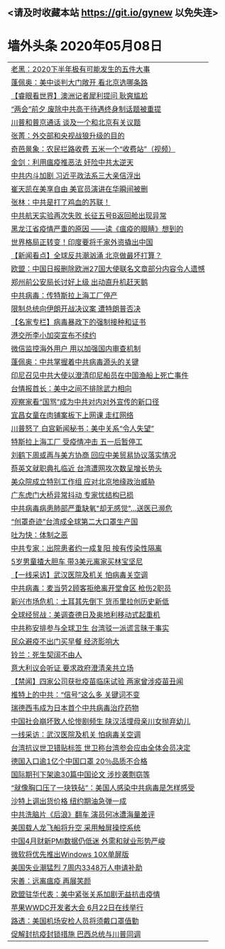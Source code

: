## <请及时收藏本站 https://git.io/gynew 以免失连> </a>
# 墙外头条 2020年05月08日</a>


<table>

<tr><td colspan="2" align="left"><a href="https://img.xdraf.store/?name=c1167831&key=ygwgqhhegmyfhual&from=gy">老黑：2020下半年极有可能发生的五件大事</a></td></tr>
<tr><td colspan="2" align="left"><a href="https://img.xdraf.store/?name=c1167805&key=ygwgqhhegmyfhual&from=gy">蓬佩奥：美中谈判大门敞开 看北京选哪条路</a></td></tr>
<tr><td colspan="2" align="left"><a href="https://img.xdraf.store/?name=c1167830&key=ygwgqhhegmyfhual&from=gy">【睿眼看世界】澳洲记者犀利提问 耿爽尴尬</a></td></tr>
<tr><td colspan="2" align="left"><a href="https://img.xdraf.store/?name=c1167853&key=ygwgqhhegmyfhual&from=gy">“两会”前夕 废除中共高干待遇终身制话题被重提</a></td></tr>
<tr><td colspan="2" align="left"><a href="https://img.xdraf.store/?name=c1167838&key=ygwgqhhegmyfhual&from=gy">川普和普京通话 谈及一个和北京有关议题</a></td></tr>
<tr><td colspan="2" align="left"><a href="https://img.xdraf.store/?name=c1167818&key=ygwgqhhegmyfhual&from=gy">张菁：外交部和央视战狼升级的目的</a></td></tr>
<tr><td colspan="2" align="left"><a href="https://img.xdraf.store/?name=c1167828&key=ygwgqhhegmyfhual&from=gy">奇芭景象：农民拦路收费  五米一个“收费站”（视频）</a></td></tr>
<tr><td colspan="2" align="left"><a href="https://img.xdraf.store/?name=c1167807&key=ygwgqhhegmyfhual&from=gy">金剑：利用瘟疫推恶法 奸险中共太逆天</a></td></tr>
<tr><td colspan="2" align="left"><a href="https://img.xdraf.store/?name=c1167836&key=ygwgqhhegmyfhual&from=gy">中共内斗加剧 习近平政法系三大亲信浮出</a></td></tr>
<tr><td colspan="2" align="left"><a href="https://img.xdraf.store/?name=c1167837&key=ygwgqhhegmyfhual&from=gy">崔天凯在美享自由 美官员演讲在华瞬间被删</a></td></tr>
<tr><td colspan="2" align="left"><a href="https://img.xdraf.store/?name=c1167806&key=ygwgqhhegmyfhual&from=gy">张林：中共是打了鸡血的苏联！</a></td></tr>
<tr><td colspan="2" align="left"><a href="https://img.xdraf.store/?name=c1167839&key=ygwgqhhegmyfhual&from=gy">中共航天实验再次失败 长征五号B返回舱出现异常</a></td></tr>
<tr><td colspan="2" align="left"><a href="https://img.xdraf.store/?name=c1167844&key=ygwgqhhegmyfhual&from=gy">黑龙江省疫情严重的原因 ——读《瘟疫的眼睛》想到的</a></td></tr>
<tr><td colspan="2" align="left"><a href="https://img.xdraf.store/?name=c1167811&key=ygwgqhhegmyfhual&from=gy">世界格局正转变！印度要将千家外资撬出中国</a></td></tr>
<tr><td colspan="2" align="left"><a href="https://img.xdraf.store/?name=c1167835&key=ygwgqhhegmyfhual&from=gy">【新闻看点】全球反共潮汹涌 北京做最坏打算？</a></td></tr>
<tr><td colspan="2" align="left"><a href="https://img.xdraf.store/?name=c1167850&key=ygwgqhhegmyfhual&from=gy">欧盟：中国日报删除欧洲27国大使联名文章部分内容令人遗憾</a></td></tr>
<tr><td colspan="2" align="left"><a href="https://img.xdraf.store/?name=c1167816&key=ygwgqhhegmyfhual&from=gy">郑州前公安局长讨好上级 出动直升机赶天鹅</a></td></tr>
<tr><td colspan="2" align="left"><a href="https://img.xdraf.store/?name=c1167812&key=ygwgqhhegmyfhual&from=gy">中共病毒：传特斯拉上海工厂停产</a></td></tr>
<tr><td colspan="2" align="left"><a href="https://img.xdraf.store/?name=c1167821&key=ygwgqhhegmyfhual&from=gy">限制总统向伊朗开战决议案 遭特朗普否决</a></td></tr>
<tr><td colspan="2" align="left"><a href="https://img.xdraf.store/?name=c1167862&key=ygwgqhhegmyfhual&from=gy">【名家专栏】病毒暴政下的强制接种和证书</a></td></tr>
<tr><td colspan="2" align="left"><a href="https://img.xdraf.store/?name=c1167852&key=ygwgqhhegmyfhual&from=gy">港交所李小加突宣布不续约</a></td></tr>
<tr><td colspan="2" align="left"><a href="https://img.xdraf.store/?name=c1167858&key=ygwgqhhegmyfhual&from=gy">微信监控海外用户 用以加强国内审查机制</a></td></tr>
<tr><td colspan="2" align="left"><a href="https://img.xdraf.store/?name=c1167849&key=ygwgqhhegmyfhual&from=gy">蓬佩奥：中共掌握着中共病毒源头的关键</a></td></tr>
<tr><td colspan="2" align="left"><a href="https://img.xdraf.store/?name=c1167809&key=ygwgqhhegmyfhual&from=gy">印尼召见中共大使以澄清印尼船员在中国渔船上死亡事件</a></td></tr>
<tr><td colspan="2" align="left"><a href="https://img.xdraf.store/?name=c1167866&key=ygwgqhhegmyfhual&from=gy">台情报首长：美中之间不排除武力相向</a></td></tr>
<tr><td colspan="2" align="left"><a href="https://img.xdraf.store/?name=c1167864&key=ygwgqhhegmyfhual&from=gy">观察家看“国骂”成为中共对内对外宣传的新口径</a></td></tr>
<tr><td colspan="2" align="left"><a href="https://img.xdraf.store/?name=c1167825&key=ygwgqhhegmyfhual&from=gy">宜昌女童在肉铺案板下上网课 走红网络</a></td></tr>
<tr><td colspan="2" align="left"><a href="https://img.xdraf.store/?name=c1167842&key=ygwgqhhegmyfhual&from=gy">川普怒了 白宫新闻秘书：美中关系“令人失望”</a></td></tr>
<tr><td colspan="2" align="left"><a href="https://img.xdraf.store/?name=c1167817&key=ygwgqhhegmyfhual&from=gy">特斯拉上海工厂 受疫情冲击 五一后暂停工</a></td></tr>
<tr><td colspan="2" align="left"><a href="https://img.xdraf.store/?name=c1167860&key=ygwgqhhegmyfhual&from=gy">刘鹤下周或再与美方协商 回应中美贸易协议落实情况</a></td></tr>
<tr><td colspan="2" align="left"><a href="https://img.xdraf.store/?name=c1167851&key=ygwgqhhegmyfhual&from=gy">蔡英文就职典礼临近 台湾遭网攻次数呈增长势头</a></td></tr>
<tr><td colspan="2" align="left"><a href="https://img.xdraf.store/?name=c1167874&key=ygwgqhhegmyfhual&from=gy">美众院成立特别工作组 应对北京地缘政治威胁</a></td></tr>
<tr><td colspan="2" align="left"><a href="https://img.xdraf.store/?name=c1167871&key=ygwgqhhegmyfhual&from=gy">广东虎门大桥异常抖动 专家忧结构已损</a></td></tr>
<tr><td colspan="2" align="left"><a href="https://img.xdraf.store/?name=c1167870&key=ygwgqhhegmyfhual&from=gy">中共病毒病患肺部严重缺氧&quot;却无感觉&quot;…送医已濒危</a></td></tr>
<tr><td colspan="2" align="left"><a href="https://img.xdraf.store/?name=c1167875&key=ygwgqhhegmyfhual&from=gy">“创罩奇迹”台湾成全球第二大口罩生产国</a></td></tr>
<tr><td colspan="2" align="left"><a href="https://img.xdraf.store/?name=c1167841&key=ygwgqhhegmyfhual&from=gy">吐为快：体制之恶</a></td></tr>
<tr><td colspan="2" align="left"><a href="https://img.xdraf.store/?name=c1167843&key=ygwgqhhegmyfhual&from=gy">中共专家：出院患者约一成复阳 按有传染性隔离</a></td></tr>
<tr><td colspan="2" align="left"><a href="https://img.xdraf.store/?name=c1167822&key=ygwgqhhegmyfhual&from=gy">5岁男童揸大胆车 带3美元离家买林宝坚尼</a></td></tr>
<tr><td colspan="2" align="left"><a href="https://img.xdraf.store/?name=c1167826&key=ygwgqhhegmyfhual&from=gy">【一线采访】武汉医院及机关 怕病毒关空调</a></td></tr>
<tr><td colspan="2" align="left"><a href="https://img.xdraf.store/?name=c1167820&key=ygwgqhhegmyfhual&from=gy">中共病毒：麦当劳2顾客拒绝离开堂食区 枪伤2职员</a></td></tr>
<tr><td colspan="2" align="left"><a href="https://img.xdraf.store/?name=c1167819&key=ygwgqhhegmyfhual&from=gy">新兴市场危机：土耳其先倒下 货币里拉创历史新低</a></td></tr>
<tr><td colspan="2" align="left"><a href="https://img.xdraf.store/?name=c1167855&key=ygwgqhhegmyfhual&from=gy">全球经贸战：美调查德日及奥地利移动式起重机</a></td></tr>
<tr><td colspan="2" align="left"><a href="https://img.xdraf.store/?name=c1167867&key=ygwgqhhegmyfhual&from=gy">中共称安排参与全球卫生 台湾驳一派谎言昧于事实</a></td></tr>
<tr><td colspan="2" align="left"><a href="https://img.xdraf.store/?name=c1167833&key=ygwgqhhegmyfhual&from=gy">民众避疫不出门买早餐 经济影响大</a></td></tr>
<tr><td colspan="2" align="left"><a href="https://img.xdraf.store/?name=c1167840&key=ygwgqhhegmyfhual&from=gy">铃兰：死生契阔不由人</a></td></tr>
<tr><td colspan="2" align="left"><a href="https://img.xdraf.store/?name=c1167869&key=ygwgqhhegmyfhual&from=gy">意大利议会听证 要求政府澄清亲共立场</a></td></tr>
<tr><td colspan="2" align="left"><a href="https://img.xdraf.store/?name=c1167859&key=ygwgqhhegmyfhual&from=gy">【禁闻】四家公司获批疫苗临床试验 两家曾涉疫苗丑闻</a></td></tr>
<tr><td colspan="2" align="left"><a href="https://img.xdraf.store/?name=c1167865&key=ygwgqhhegmyfhual&from=gy">推特上的中共：“信号”这么多 关键词不变</a></td></tr>
<tr><td colspan="2" align="left"><a href="https://img.xdraf.store/?name=c1167876&key=ygwgqhhegmyfhual&from=gy">瑞德西韦成为日本首个中共病毒治疗药物</a></td></tr>
<tr><td colspan="2" align="left"><a href="https://img.xdraf.store/?name=c1167845&key=ygwgqhhegmyfhual&from=gy">中国社会崩坏致人伦惨剧频生 陕汉活埋母亲川女抛弃幼儿</a></td></tr>
<tr><td colspan="2" align="left"><a href="https://img.xdraf.store/?name=c1167873&key=ygwgqhhegmyfhual&from=gy">一线采访：武汉医院及机关 怕病毒关空调</a></td></tr>
<tr><td colspan="2" align="left"><a href="https://img.xdraf.store/?name=c1167854&key=ygwgqhhegmyfhual&from=gy">台湾抗议世卫错贴标签 世卫称台湾参会应由全体会员决定</a></td></tr>
<tr><td colspan="2" align="left"><a href="https://img.xdraf.store/?name=c1167824&key=ygwgqhhegmyfhual&from=gy">德国入口逾1亿个中国口罩 20％品质不合格</a></td></tr>
<tr><td colspan="2" align="left"><a href="https://img.xdraf.store/?name=c1167823&key=ygwgqhhegmyfhual&from=gy">国际期刊下架逾30篇中国论文 涉抄袭剽窃等</a></td></tr>
<tr><td colspan="2" align="left"><a href="https://img.xdraf.store/?name=c1167868&key=ygwgqhhegmyfhual&from=gy">“就像胸口压了一块铁砧”：美国人感染中共病毒是怎样感受</a></td></tr>
<tr><td colspan="2" align="left"><a href="https://img.xdraf.store/?name=c1167810&key=ygwgqhhegmyfhual&from=gy">沙特上调出货价格 纽约期油急弹一成</a></td></tr>
<tr><td colspan="2" align="left"><a href="https://img.xdraf.store/?name=c1167857&key=ygwgqhhegmyfhual&from=gy">中共洗脑片《后浪》翻车 演员何冰遭海量差评</a></td></tr>
<tr><td colspan="2" align="left"><a href="https://img.xdraf.store/?name=c1167848&key=ygwgqhhegmyfhual&from=gy">美国载人龙飞船将升空 采用触屏操控系统</a></td></tr>
<tr><td colspan="2" align="left"><a href="https://img.xdraf.store/?name=c1167829&key=ygwgqhhegmyfhual&from=gy">中国4月财新PMI数据仍低迷 外需和就业形势严峻</a></td></tr>
<tr><td colspan="2" align="left"><a href="https://img.xdraf.store/?name=c1167846&key=ygwgqhhegmyfhual&from=gy">微软将优先推出Windows 10X单屏版</a></td></tr>
<tr><td colspan="2" align="left"><a href="https://img.xdraf.store/?name=c1167813&key=ygwgqhhegmyfhual&from=gy">美国失业潮猛烈 7周内3348万人申请补助</a></td></tr>
<tr><td colspan="2" align="left"><a href="https://img.xdraf.store/?name=c1167861&key=ygwgqhhegmyfhual&from=gy">宋善：远离瘟疫 再展笑颜</a></td></tr>
<tr><td colspan="2" align="left"><a href="https://img.xdraf.store/?name=c1167863&key=ygwgqhhegmyfhual&from=gy">欧盟驻华代表：美中紧张关系加剧无益抗击疫情</a></td></tr>
<tr><td colspan="2" align="left"><a href="https://img.xdraf.store/?name=c1167847&key=ygwgqhhegmyfhual&from=gy">苹果WWDC开发者大会 6月22日在线举行</a></td></tr>
<tr><td colspan="2" align="left"><a href="https://img.xdraf.store/?name=c1167832&key=ygwgqhhegmyfhual&from=gy">路透：美国机场安检人员将须戴口罩值勤</a></td></tr>
<tr><td colspan="2" align="left"><a href="https://img.xdraf.store/?name=c1167872&key=ygwgqhhegmyfhual&from=gy">促解封抗疫封锁措施 巴西总统与川普同调</a></td></tr>

</table>
